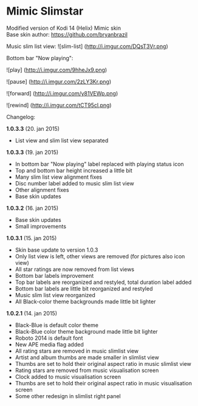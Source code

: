 # Mimic Slimstar
Modified version of Kodi 14 (Helix) Mimic skin<br />
Base skin author: https://github.com/bryanbrazil

Music slim list view:
![slim-list] (http://i.imgur.com/DQsT3Vr.png)

Bottom bar "Now playing":

![play] (http://i.imgur.com/9hheJx9.png)

![pause] (http://i.imgur.com/2zLY3Kr.png)

![forward] (http://i.imgur.com/y81VEWp.png)

![rewind] (http://i.imgur.com/tCT95cl.png)


Changelog:

**1.0.3.3** (20. jan 2015)
- List view and slim list view separated

**1.0.3.3** (19. jan 2015)
- In bottom bar "Now playing" label replaced with playing status icon
- Top and bottom bar height increased a little bit
- Many slim list view alignment fixes
- Disc number label added to music slim list view
- Other alignment fixes
- Base skin updates

**1.0.3.2** (16. jan 2015)
- Base skin updates
- Small improvements

**1.0.3.1** (15. jan 2015)
- Skin base update to version 1.0.3
- Only list view is left, other views are removed (for pictures also icon view)
- All star ratings are now removed from list views
- Bottom bar labels improvement
- Top bar labels are reorganized and restyled, total duration label added
- Bottom bar labels are little bit reorganized and restyled
- Music slim list view reorganized
- All Black-color theme backgrounds made little bit lighter

**1.0.2.1** (14. jan 2015)
- Black-Blue is default color theme
- Black-Blue color theme background made little bit lighter
- Roboto 2014 is default font
- New APE media flag added
- All rating stars are removed in music slimlist view
- Artist and album thumbs are made smaller in slimlist view 
- Thumbs are set to hold their original aspect ratio in music slimlist view
- Rating stars are removed from music visualisation screen
- Clock added to music visualisation screen
- Thumbs are set to hold their original aspect ratio in music visualisation screen
- Some other redesign in slimlist right panel